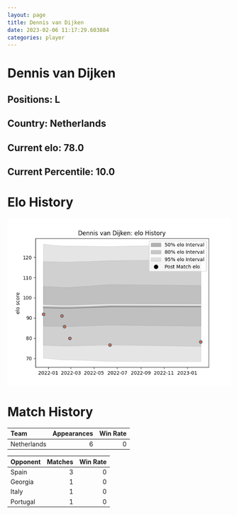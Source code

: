 ```yaml
---  
layout: page  
title: Dennis van Dijken  
date: 2023-02-06 11:17:29.603884  
categories: player  
---
```

# Dennis van Dijken

## Positions: L

## Country: Netherlands

## Current elo: 78.0

## Current Percentile: 10.0

# Elo History


![elo history](history_DennisvanDijken.png)
# Match History


| Team        |   Appearances |   Win Rate |
|:------------|--------------:|-----------:|
| Netherlands |             6 |          0 |

| Opponent   |   Matches |   Win Rate |
|:-----------|----------:|-----------:|
| Spain      |         3 |          0 |
| Georgia    |         1 |          0 |
| Italy      |         1 |          0 |
| Portugal   |         1 |          0 |